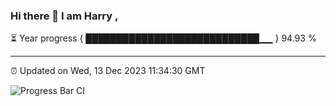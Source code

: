 ### Hi there 👋 I am Harry , 

⏳ Year progress { ████████████████████████████▁▁ } 94.93 %

---

⏰ Updated on Wed, 13 Dec 2023 11:34:30 GMT

![Progress Bar CI](https://github.com/duykhang68/duykhang68/workflows/Progress%20Bar%20CI/badge.svg)
